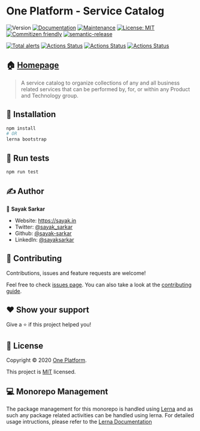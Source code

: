 # One Platform - Service Catalog

![Version](https://img.shields.io/badge/version-0.0.1-blue.svg?cacheSeconds=2592000)
[![Documentation](https://img.shields.io/badge/documentation-yes-brightgreen.svg)](https://github.com/1-Platform/service-catalog#readme)
[![Maintenance](https://img.shields.io/badge/Maintained%3F-yes-green.svg)](https://github.com/1-Platform/service-catalog/graphs/commit-activity)
[![License: MIT](https://img.shields.io/github/license/1-Platform/one-platform)](https://github.com/1-Platform/service-catalog/blob/master/LICENSE)
[![Commitizen friendly](https://img.shields.io/badge/commitizen-friendly-brightgreen.svg)](http://commitizen.github.io/cz-cli/)
[![semantic-release](https://img.shields.io/badge/%20%20%F0%9F%93%A6%F0%9F%9A%80-semantic--release-e10079.svg)](https://github.com/semantic-release/semantic-release)

[![Total alerts](https://img.shields.io/lgtm/alerts/g/1-Platform/service-catalog.svg?logo=lgtm&logoWidth=18)](https://lgtm.com/projects/g/1-Platform/service-catalog/alerts/)
[![Actions Status](https://github.com/1-Platform/service-catalog/workflows/CodeQL/badge.svg)](https://github.com/1-Platform/service-catalog/actions)
[![Actions Status](https://github.com/1-Platform/service-catalog/workflows/Node.js%20CI/badge.svg)](https://github.com/1-Platform/service-catalog/actions)
[![Actions Status](https://github.com/1-Platform/service-catalog/workflows/Release/badge.svg)](https://github.com/1-Platform/service-catalog/actions)

## 🏠 [Homepage](https://github.com/1-Platform/service-catalog#readme)

> A service catalog to organize collections of any and all business related services that can be performed by, for, or within any Product and Technology group.

## 🚀  Installation

```sh
npm install
# OR
lerna bootstrap
```

## 🔧 Run tests

```sh
npm run test
```

## ✍️ Author

👤 **Sayak Sarkar**

* Website: <https://sayak.in>
* Twitter: [@sayak_sarkar](https://twitter.com/sayak_sarkar)
* Github: [@sayak-sarkar](https://github.com/sayak-sarkar)
* LinkedIn: [@sayaksarkar](https://linkedin.com/in/sayaksarkar)

## 🤝 Contributing

Contributions, issues and feature requests are welcome!

Feel free to check [issues page](https://github.com/1-Platform/service-catalog/issues). You can also take a look at the [contributing guide](https://github.com/1-Platform/service-catalog/blob/master/CONTRIBUTING.md).

## ❤️ Show your support

Give a ⭐️ if this project helped you!

## 📝 License

Copyright © 2020 [One Platform](https://github.com/1-Platform).

This project is [MIT](https://github.com/1-Platform/service-catalog/blob/master/LICENSE) licensed.

## 💻 Monorepo Management

The package management for this monorepo is handled using [Lerna](https://lerna.js.org/) and as such any package related activities can be handled using lerna. For detailed usage intructions, please refer to the [Lerna Documentation](https://github.com/lerna/lerna#about)
